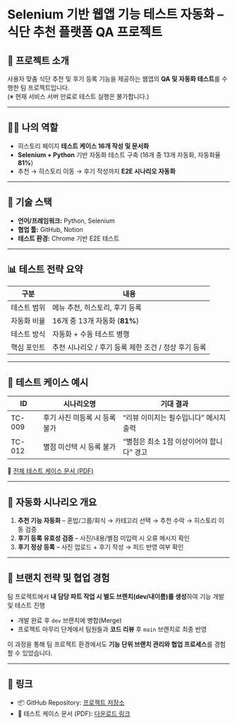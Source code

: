 # Selenium 기반 웹앱 기능 테스트 자동화 – 식단 추천 플랫폼 QA 프로젝트

## 📌 프로젝트 소개
사용자 맞춤 식단 추천 및 후기 등록 기능을 제공하는 웹앱의 **QA 및 자동화 테스트**를 수행한 팀 프로젝트입니다.  
(※ 현재 서비스 서버 만료로 테스트 실행은 불가합니다.)

---

## 👩‍💻 나의 역할
- 히스토리 페이지 **테스트 케이스 16개 작성 및 문서화**
- **Selenium + Python** 기반 자동화 테스트 구축 (16개 중 13개 자동화, 자동화율 **81%**)  
- 추천 → 히스토리 이동 → 후기 작성까지 **E2E 시나리오 자동화**  

---

## 🔧 기술 스택
- **언어/프레임워크:** Python, Selenium  
- **협업 툴:** GitHub, Notion  
- **테스트 환경:** Chrome 기반 E2E 테스트  

---

## 📊 테스트 전략 요약
| 구분 | 내용 |
| --- | --- |
| 테스트 범위 | 메뉴 추천, 히스토리, 후기 등록 |
| 자동화 비율 | 16개 중 13개 자동화 (**81%**) |
| 테스트 방식 | 자동화 + 수동 테스트 병행 |
| 핵심 포인트 | 추천 시나리오 / 후기 등록 제한 조건 / 정상 후기 등록 |

---

## 📄 테스트 케이스 예시
| ID | 시나리오명 | 기대 결과 |
| --- | --- | --- |
| TC-009 | 후기 사진 미등록 시 등록 불가 | “리뷰 이미지는 필수입니다” 메시지 출력 |
| TC-012 | 별점 미선택 시 등록 불가 | “별점은 최소 1점 이상이어야 합니다” 경고 |

📄 [전체 테스트 케이스 문서 (PDF)](https://drive.google.com/file/d/1YNrdMTEMtC_I5NaauCmWUpbigZw3lDXi/view?usp=sharing)

---

## 🤖 자동화 시나리오 개요
1. **추천 기능 자동화** – 혼밥/그룹/회식 → 카테고리 선택 → 추천 수락 → 히스토리 이동 검증  
2. **후기 등록 유효성 검증** – 사진/내용/별점 미입력 시 오류 메시지 확인  
3. **후기 정상 등록** – 사진 업로드 + 후기 작성 → 피드 반영 여부 확인  

---

## 🌿 브랜치 전략 및 협업 경험
팀 프로젝트에서 **내 담당 파트 작업 시 별도 브랜치(dev/내이름)를 생성**하여 기능 개발 및 테스트 진행  
- 개발 완료 후 `dev` 브랜치에 병합(Merge)  
- 프로젝트 마무리 단계에서 팀원들과 **코드 리뷰** 후 `main` 브랜치로 최종 반영  

이 과정을 통해 팀 프로젝트 환경에서도 **기능 단위 브랜치 관리와 협업 프로세스**를 경험할 수 있었습니다.

---

## 🔗 링크
- 📦 GitHub Repository: [프로젝트 저장소](https://github.com/sujin314/test1.git)
- 📄 테스트 케이스 문서 (PDF): [다운로드 링크](https://drive.google.com/file/d/1YNrdMTEMtC_I5NaauCmWUpbigZw3lDXi/view?usp=sharing)

